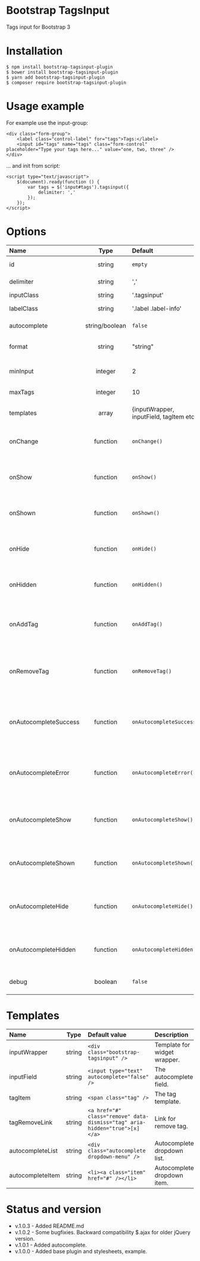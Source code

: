 # Bootstrap TagsInput
Tags input for Bootstrap 3

# Installation

    $ npm install bootstrap-tagsinput-plugin
    $ bower install bootstrap-tagsinput-plugin
    $ yarn add bootstrap-tagsinput-plugin
    $ composer require bootstrap-tagsinput-plugin

# Usage example

For example use the input-group:

    <div class="form-group">
        <label class="control-label" for="tags">Tags:</label>
        <input id="tags" name="tags" class="form-control" placeholder="Type your tags here..." value="one, two, three" />
    </div>

... and init from script:

    <script type="text/javascript">
        $(document).ready(function () {
            var tags = $('input#tags').tagsinput({
                delimiter: ','
            });
        });
    </script>

# Options

| Name            | Type             | Default          | Description                                                |
|:--------------- |:----------------:|:---------------- |:---------------------------------------------------------- |
| id              | string           | `empty`          | The widget ID if need. |
| delimiter       | string           | ','              | Delimiter for split tags. |
| inputClass      | string           | '.tagsinput'     | Input class. |
| labelClass      | string           | '.label .label-info' | Tag label class. |
| autocomplete    | string/boolean   | `false`          | Autocomplete URL. |
| format          | string           | "string"         | Input/output format for autocomplate. |
| minInput        | integer          | 2                | Min input lenght for add tag. |
| maxTags         | integer          | 10               | Max tags count. |
| templates       | array            | {inputWrapper, inputField, tagItem etc. }      | Templates array for widget. |
| onChange        | function         | `onChange()`     | The function that is called when input change. |
| onShow          | function         | `onShow()`       | The function that is called when widget is ready to be displayed. |
| onShown         | function         | `onShown()`      | The function that is called when widget is displayed. |
| onHide          | function         | `onHide()`       | The function that is called when widget to prepare for hiding. |
| onHidden        | function         | `onHidden()`     | The function that is called when widget is hidden. |
| onAddTag        | function         | `onAddTag()`     | The function is called when a new tag is added to the collection. |
| onRemoveTag     | function         | `onRemoveTag()`  | The function is called when the tag is removed from the collection. |
| onAutocompleteSuccess | function   | `onAutocompleteSuccess()` | The function is called when autocomplete successfully called an ajax request. |
| onAutocompleteError   | function   | `onAutocompleteError()`   | The function is called when autocomplete caused an ajax error. |
| onAutocompleteShow    | function   | `onAutocompleteShow()`    | The function that is called when autocomplete is ready to be displayed. |
| onAutocompleteShown   | function   | `onAutocompleteShown()`   | The function that is called when autocomplete is displayed. |
| onAutocompleteHide    | function   | `onAutocompleteHide()`    | The function that is called when autocomplete to prepare for hiding. |
| onAutocompleteHidden  | function   | `onAutocompleteHidden()`  | The function that is called when autocomplete is hidden. |
| debug           | boolean          | `false`          | Flag if need debug in console log. |

# Templates

| Name                | Type   | Default value                                  | Description                                                |
|:------------------- |:------:|:---------------------------------------------- |:---------------------------------------------------------- |
| inputWrapper        | string | `<div class="bootstrap-tagsinput" />`          | Template for widget wrapper. |
| inputField          | string | `<input type="text" autocomplete="false" />`   | The autocomplete field. |
| tagItem             | string | `<span class="tag" />`                         | The tag template. |
| tagRemoveLink       | string | `<a href="#" class="remove" data-dismiss="tag" aria-hidden="true">[x]</a>` | Link for remove tag. |
| autocompleteList    | string | `<div class="autocomplete dropdown-menu" />`   | Autocomplete dropdown list. |
| autocompleteItem    | string | `<li><a class="item" href="#" /></li>`         | Autocomplete dropdown item. |

# Status and version
* v.1.0.3 - Added README.md
* v.1.0.2 - Some bugfixies. Backward compatibility $.ajax for older jQuery version.
* v.1.0.1 - Added autocomplete.
* v.1.0.0 - Added base plugin and stylesheets, example.
